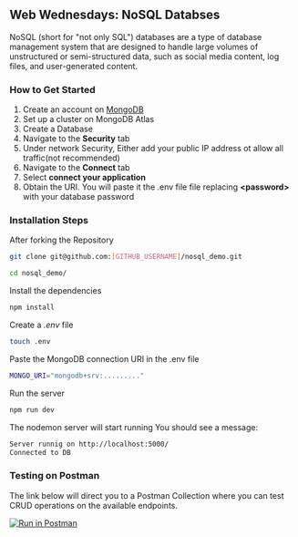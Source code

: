 ## Web Wednesdays: NoSQL Databses

NoSQL (short for "not only SQL") databases are a type of database management system that are designed to handle large volumes of unstructured or semi-structured data, such as social media content, log files, and user-generated content.

### How to Get Started

1. Create an account on [MongoDB](https://cloud.mongodb.com)
2. Set up a cluster on MongoDB Atlas
3. Create a Database
4. Navigate to the **Security** tab
5. Under network Security, Either add your public IP address ot allow all traffic(not recommended)
6. Navigate to the **Connect** tab
7. Select **connect your application**
8. Obtain the URI. You will paste it the .env file file replacing **&lt;password&gt;** with your database password

### Installation Steps

After forking the Repository

```bash
git clone git@github.com:[GITHUB_USERNAME]/nosql_demo.git
```

```bash
cd nosql_demo/
```

Install the dependencies

```bash
npm install
```

Create a _.env_ file

```bash
touch .env
```

Paste the MongoDB connection URI in the .env file

```bash
MONGO_URI="mongodb+srv:........."
```

Run the server

```bash
npm run dev
```

The nodemon server will start running
You should see a message:

```bash
Server runnig on http://localhost:5000/
Connected to DB
```

### Testing on Postman

The link below will direct you to a Postman Collection where you can test CRUD operations on the available endpoints.

[![Run in Postman](https://run.pstmn.io/button.svg)](https://app.getpostman.com/run-collection/19299357-deed8b97-7f1d-4200-bd0c-71e3e15561a3?action=collection%2Ffork&collection-url=entityId%3D19299357-deed8b97-7f1d-4200-bd0c-71e3e15561a3%26entityType%3Dcollection%26workspaceId%3Daf37ab1a-9a01-4d07-8699-a4fd52bfd7c0)
